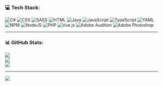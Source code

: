 <!--# 🌐 Socials:
[![Instagram](https://img.shields.io/badge/Instagram-%23E4405F.svg?logo=Instagram&logoColor=white)](https://instagram.com/4tense) [![YouTube](https://img.shields.io/badge/YouTube-%23FF0000.svg?logo=YouTube&logoColor=white)](https://youtube.com/@4tense) -->

### **💻 Tech Stack:**
![C#](https://img.shields.io/badge/c%23-%23239120.svg?style=for-the-badge&logo=c-sharp&logoColor=white) ![CSS](https://img.shields.io/badge/css3-%231572B6.svg?style=for-the-badge&logo=css3&logoColor=white) ![SASS](https://img.shields.io/badge/SASS-hotpink.svg?style=for-the-badge&logo=SASS&logoColor=white) ![HTML](https://img.shields.io/badge/html5-%23E34F26.svg?style=for-the-badge&logo=html5&logoColor=white) ![Java](https://img.shields.io/badge/java-%23ED8B00.svg?style=for-the-badge&logo=openjdk&logoColor=white) ![JavaScript](https://img.shields.io/badge/javascript-%23323330.svg?style=for-the-badge&logo=javascript&logoColor=%23F7DF1E) ![TypeScript](https://img.shields.io/badge/typescript-%23007ACC.svg?style=for-the-badge&logo=typescript&logoColor=white) ![YAML](https://img.shields.io/badge/yaml-%23ffffff.svg?style=for-the-badge&logo=yaml&logoColor=151515) ![NPM](https://img.shields.io/badge/NPM-%23000000.svg?style=for-the-badge&logo=npm&logoColor=white) ![NodeJS](https://img.shields.io/badge/node.js-6DA55F?style=for-the-badge&logo=node.js&logoColor=white) ![PHP](https://img.shields.io/badge/php-%23777BB4.svg?style=for-the-badge&logo=php&logoColor=white) ![Vue.js](https://img.shields.io/badge/vuejs-%2335495e.svg?style=for-the-badge&logo=vuedotjs&logoColor=%234FC08D) ![Adobe Audition](https://img.shields.io/badge/Adobe%20Audition-9999FF.svg?style=for-the-badge&logo=Adobe%20Audition&logoColor=white) ![Adobe Photoshop](https://img.shields.io/badge/adobe%20photoshop-%2331A8FF.svg?style=for-the-badge&logo=adobe%20photoshop&logoColor=white)


<!--### **👀 Currently Learning:**
![MySQL](https://img.shields.io/badge/mysql-%2300f.svg?style=for-the-badge&logo=mysql&logoColor=white) -->

---

### **📊 GitHub Stats:**
![](https://github-readme-stats.vercel.app/api?username=AldiiX&theme=dark&hide_border=true&include_all_commits=true&count_private=true)<br/>
![](https://github-readme-streak-stats.herokuapp.com/?user=AldiiX&theme=dark&hide_border=true)<br/>
![](https://github-readme-stats.vercel.app/api/top-langs/?username=AldiiX&theme=dark&hide_border=true&include_all_commits=true&count_private=true&layout=compact)

<!-- ---

### **✍️ Random Dev Quote**
![](https://quotes-github-readme.vercel.app/api?type=horizontal&theme=dark) -->

<!--### 🔝 Top Contributed Repo
![](https://github-contributor-stats.vercel.app/api?username=AldiiX&limit=5&theme=dark&combine_all_yearly_contributions=true)-->

---
[![](https://visitcount.itsvg.in/api?id=AldiiX&icon=0&color=3)](https://visitcount.itsvg.in)

<!-- Vytvořeno přes GPRM ( https://gprm.itsvg.in ) -->
